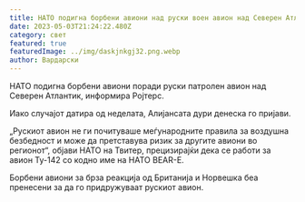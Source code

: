 ```yaml
---
title: НАТО подигна борбени авиони над руски воен авион над Северен Атлантик
date: 2023-05-03T21:24:22.480Z
category: свет
featured: true
featuredImage: ../img/daskjnkgj32.png.webp
author: Вардарски
---
```


НАТО подигна борбени авиони поради руски патролен авион над Северен Атлантик, информира Ројтерс.

Иако случајот датира од неделата, Алијансата дури денеска го пријави.

„Рускиот авион не ги почитуваше меѓународните правила за воздушна безбедност и може да претставува ризик за другите авиони во регионот“, објави НАТО на Твитер, прецизирајќи дека се работи за авион Ту-142 со кодно име на НАТО BEAR-E.

Борбени авиони за брза реакција од Британија и Норвешка беа пренесени за да го придружуваат рускиот авион.
